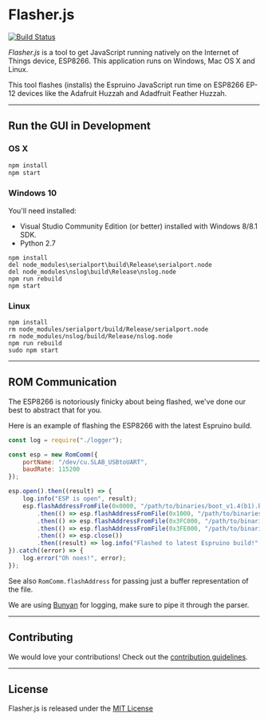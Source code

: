 # Flasher.js
[![Build Status](https://api.travis-ci.org/thingsSDK/flasher.js.svg)](https://travis-ci.org/thingsSDK/flasher.js)

_Flasher.js_ is a tool to get JavaScript running natively on
the Internet of Things device, ESP8266. This application runs on
Windows, Mac OS X and Linux.

This tool flashes (installs) the Espruino JavaScript run time on ESP8266
EP-12 devices like the Adafruit Huzzah and Adadfruit Feather Huzzah.

-------

## Run the GUI in Development

### OS X

```bash
npm install
npm start
```

### Windows 10

You'll need installed:

* Visual Studio Community Edition (or better) installed with Windows 8/8.1 SDK.
* Python 2.7

```
npm install
del node_modules\serialport\build\Release\serialport.node
del node_modules\nslog\build\Release\nslog.node
npm run rebuild
npm start
```

### Linux

```
npm install
rm node_modules/serialport/build/Release/serialport.node
rm node_modules/nslog/build/Release/nslog.node
npm run rebuild
sudo npm start
```
-------

## ROM Communication

The ESP8266 is notoriously finicky about being flashed, we've done our best to abstract that for you.

Here is an example of flashing the ESP8266 with the latest Espruino build.

```javascript
const log = require("./logger");

const esp = new RomComm({
    portName: "/dev/cu.SLAB_USBtoUART",
    baudRate: 115200
});

esp.open().then((result) => {
    log.info("ESP is open", result);
    esp.flashAddressFromFile(0x0000, "/path/to/binaries/boot_v1.4(b1).bin")
        .then(() => esp.flashAddressFromFile(0x1000, "/path/to/binaries/espruino_esp8266_user1.bin"))
        .then(() => esp.flashAddressFromFile(0x3FC000, "/path/to/binaries/esp_init_data_default.bin"))
        .then(() => esp.flashAddressFromFile(0x3FE000, "/path/to/binaries/blank.bin"))
        .then(() => esp.close())
        .then((result) => log.info("Flashed to latest Espruino build!", result));
}).catch((error) => {
    log.error("Oh noes!", error);
});
```

See also `RomComm.flashAddress` for passing just a buffer representation of the file.

We are using [Bunyan](https://github.com/trentm/node-bunyan) for logging, make sure to pipe it through the parser.

-------

## Contributing

We would love your contributions! Check out the [contribution guidelines](CONTRIBUTING.md).

-------

## License 

Flasher.js is released under the [MIT License](https://opensource.org/licenses/MIT)